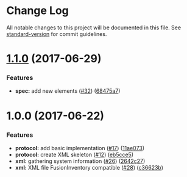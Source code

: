 # Change Log

All notable changes to this project will be documented in this file. See [standard-version](https://github.com/conventional-changelog/standard-version) for commit guidelines.

<a name="1.1.0"></a>
# [1.1.0](https://github.com/flyve-mdm/flyve-mdm-web-ui/compare/1.0.0...v1.1.0) (2017-06-29)


### Features

* **spec:** add new elements  ([#32](https://github.com/flyve-mdm/flyve-mdm-web-ui/issues/32)) ([68475a7](https://github.com/flyve-mdm/flyve-mdm-web-ui/commit/68475a7))



<a name="1.0.0"></a>
# 1.0.0 (2017-06-22)


### Features

* **protocol:** add basic implementation  ([#17](https://github.com/flyve-mdm/flyve-mdm-web-ui/issues/17)) ([11ae073](https://github.com/flyve-mdm/flyve-mdm-web-ui/commit/11ae073))
* **protocol:** create XML skeleton ([#12](https://github.com/flyve-mdm/flyve-mdm-web-ui/issues/12)) ([eb5cce5](https://github.com/flyve-mdm/flyve-mdm-web-ui/commit/eb5cce5))
* **xml:** gathering system information ([#26](https://github.com/flyve-mdm/flyve-mdm-web-ui/issues/26)) ([2642c27](https://github.com/flyve-mdm/flyve-mdm-web-ui/commit/2642c27))
* **xml:** XML file FusionInventory compatible ([#28](https://github.com/flyve-mdm/flyve-mdm-web-ui/issues/28)) ([c36623b](https://github.com/flyve-mdm/flyve-mdm-web-ui/commit/c36623b))
